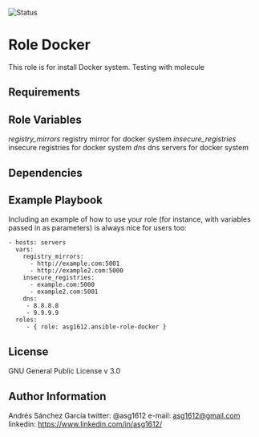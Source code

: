 ![Status](https://travis-ci.org/asg1612/ansible-role-docker.svg?branch=master)

Role Docker
=========

This role is for install Docker system. Testing with molecule

Requirements
------------


Role Variables
--------------
*registry_mirrors* registry mirror for docker system
*insecure_registries* insecure registries for docker system
*dns* dns servers for docker system

Dependencies
------------


Example Playbook
----------------

Including an example of how to use your role (for instance, with variables passed in as parameters) is always nice for users too:

    - hosts: servers
      vars:
        registry_mirrors:
          - http://example.com:5001
          - http://example2.com:5000
        insecure_registries:
          - example.com:5000
          - example2.com:5001
        dns:
         - 8.8.8.8
         - 9.9.9.9
      roles:
         - { role: asg1612.ansible-role-docker }


License
-------

GNU General Public License v 3.0


Author Information
------------------

Andrés Sánchez García
twitter: @asg1612
e-mail: asg1612@gmail.com
linkedin: https://www.linkedin.com/in/asg1612/
